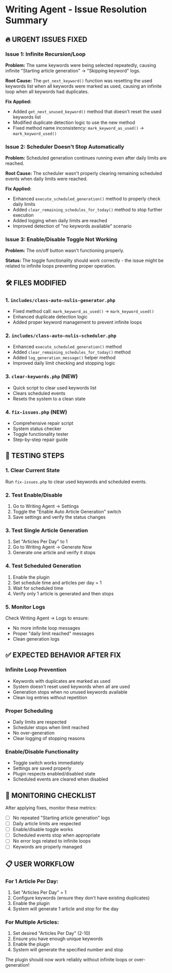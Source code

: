 # Writing Agent - Issue Resolution Summary

## 🔥 URGENT ISSUES FIXED

### Issue 1: Infinite Recursion/Loop
**Problem:** The same keywords were being selected repeatedly, causing infinite "Starting article generation" → "Skipping keyword" logs.

**Root Cause:** The `get_next_keyword()` function was resetting the used keywords list when all keywords were marked as used, causing an infinite loop when all keywords had duplicates.

**Fix Applied:**
- Added `get_next_unused_keyword()` method that doesn't reset the used keywords list
- Modified duplicate detection logic to use the new method
- Fixed method name inconsistency: `mark_keyword_as_used()` → `mark_keyword_used()`

### Issue 2: Scheduler Doesn't Stop Automatically
**Problem:** Scheduled generation continues running even after daily limits are reached.

**Root Cause:** The scheduler wasn't properly clearing remaining scheduled events when daily limits were reached.

**Fix Applied:**
- Enhanced `execute_scheduled_generation()` method to properly check daily limits
- Added `clear_remaining_schedules_for_today()` method to stop further execution
- Added logging when daily limits are reached
- Improved detection of "no keywords available" scenario

### Issue 3: Enable/Disable Toggle Not Working
**Problem:** The on/off button wasn't functioning properly.

**Status:** The toggle functionality should work correctly - the issue might be related to infinite loops preventing proper operation.

## 🛠️ FILES MODIFIED

### 1. `includes/class-auto-nulis-generator.php`
- Fixed method call: `mark_keyword_as_used()` → `mark_keyword_used()`
- Enhanced duplicate detection logic
- Added proper keyword management to prevent infinite loops

### 2. `includes/class-auto-nulis-scheduler.php`
- Enhanced `execute_scheduled_generation()` method
- Added `clear_remaining_schedules_for_today()` method
- Added `log_generation_message()` helper method
- Improved daily limit checking and stopping logic

### 3. `clear-keywords.php` (NEW)
- Quick script to clear used keywords list
- Clears scheduled events
- Resets the system to a clean state

### 4. `fix-issues.php` (NEW)
- Comprehensive repair script
- System status checker
- Toggle functionality tester
- Step-by-step repair guide

## 🧪 TESTING STEPS

### 1. Clear Current State
Run `fix-issues.php` to clear used keywords and scheduled events.

### 2. Test Enable/Disable
1. Go to Writing Agent → Settings
2. Toggle the "Enable Auto Article Generation" switch
3. Save settings and verify the status changes

### 3. Test Single Article Generation
1. Set "Articles Per Day" to 1
2. Go to Writing Agent → Generate Now
3. Generate one article and verify it stops

### 4. Test Scheduled Generation
1. Enable the plugin
2. Set schedule time and articles per day = 1
3. Wait for scheduled time
4. Verify only 1 article is generated and then stops

### 5. Monitor Logs
Check Writing Agent → Logs to ensure:
- No more infinite loop messages
- Proper "daily limit reached" messages
- Clean generation logs

## ✅ EXPECTED BEHAVIOR AFTER FIX

### Infinite Loop Prevention
- Keywords with duplicates are marked as used
- System doesn't reset used keywords when all are used
- Generation stops when no unused keywords available
- Clean log entries without repetition

### Proper Scheduling
- Daily limits are respected
- Scheduler stops when limit reached
- No over-generation
- Clear logging of stopping reasons

### Enable/Disable Functionality
- Toggle switch works immediately
- Settings are saved properly
- Plugin respects enabled/disabled state
- Scheduled events are cleared when disabled

## 🚨 MONITORING CHECKLIST

After applying fixes, monitor these metrics:

- [ ] No repeated "Starting article generation" logs
- [ ] Daily article limits are respected
- [ ] Enable/disable toggle works
- [ ] Scheduled events stop when appropriate
- [ ] No error logs related to infinite loops
- [ ] Keywords are properly managed

## 📋 USER WORKFLOW

### For 1 Article Per Day:
1. Set "Articles Per Day" = 1
2. Configure keywords (ensure they don't have existing duplicates)
3. Enable the plugin
4. System will generate 1 article and stop for the day

### For Multiple Articles:
1. Set desired "Articles Per Day" (2-10)
2. Ensure you have enough unique keywords
3. Enable the plugin
4. System will generate the specified number and stop

The plugin should now work reliably without infinite loops or over-generation!
